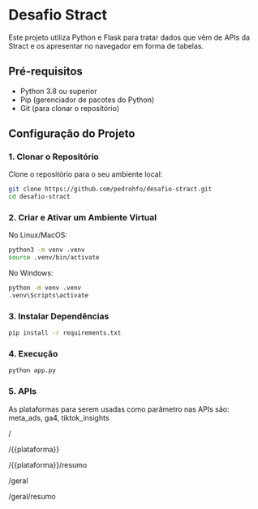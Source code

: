 # Desafio Stract

Este projeto utiliza Python e Flask para tratar dados que vêm de APIs da Stract e os apresentar no navegador em forma de tabelas.

## Pré-requisitos

- Python 3.8 ou superior
- Pip (gerenciador de pacotes do Python)
- Git (para clonar o repositório)

## Configuração do Projeto

### 1. Clonar o Repositório

Clone o repositório para o seu ambiente local:

```bash
git clone https://github.com/pedrohfo/desafio-stract.git
cd desafio-stract
```

### 2. Criar e Ativar um Ambiente Virtual

No Linux/MacOS:

```bash
python3 -m venv .venv
source .venv/bin/activate
```

No Windows:

```bash
python -m venv .venv
.venv\Scripts\activate
```

### 3. Instalar Dependências
```bash
pip install -r requirements.txt
```

### 4. Execução

```bash
python app.py
```

### 5. APIs

As plataformas para serem usadas como parâmetro nas APIs são: meta_ads, ga4, tiktok_insights

/

/{{plataforma}}

/{{plataforma}}/resumo

/geral

/geral/resumo
